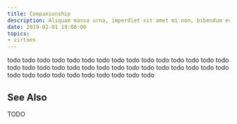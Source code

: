 ```yaml
---
title: Companionship
description: Aliquam massa urna, imperdiet sit amet mi non, bibendum euismod est.
date: 2019-02-01 19:00:00
topics: 
- virtues
---
```


todo todo todo todo todo todo todo todo todo todo todo todo todo todo todo todo todo todo todo todo todo todo todo todo todo todo todo todo todo todo todo todo todo todo todo todo todo todo todo todo 

## See Also 
TODO
